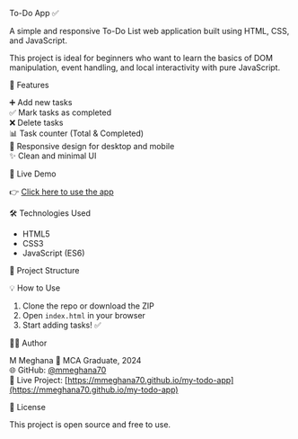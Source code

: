 To-Do App ✅

A simple and responsive To-Do List web application built using HTML, CSS, and JavaScript.

This project is ideal for beginners who want to learn the basics of DOM manipulation, event handling, and local interactivity with pure JavaScript.


 🔧 Features

➕ Add new tasks  
 ✅ Mark tasks as completed  
❌ Delete tasks  
📊 Task counter (Total & Completed)  
📱 Responsive design for desktop and mobile  
✨ Clean and minimal UI  


 🚀 Live Demo

👉 [Click here to use the app](https://mmeghana70.github.io/my-todo-app/)


🛠️ Technologies Used

- HTML5  
- CSS3  
- JavaScript (ES6)

📁 Project Structure


💡 How to Use

1. Clone the repo or download the ZIP  
2. Open `index.html` in your browser  
3. Start adding tasks! ✅


👩‍💻 Author

M Meghana 
📅 MCA Graduate, 2024  
🌐 GitHub: [@mmeghana70](https://github.com/mmeghana70)  
📌 Live Project: [https://mmeghana70.github.io/my-todo-app](https://mmeghana70.github.io/my-todo-app)



📃 License

This project is open source and free to use.



